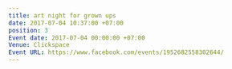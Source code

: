 ```yaml
---
title: art night for grown ups
date: 2017-07-04 10:37:00 +07:00
position: 3
Event date: 2017-07-04 00:00:00 +07:00
Venue: Clickspace
Event URL: https://www.facebook.com/events/1952682558302644/
---
```


